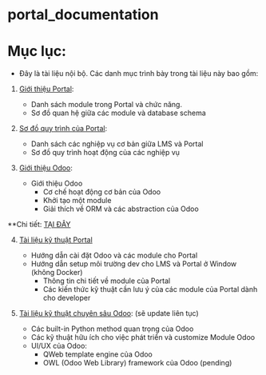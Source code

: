 # portal_documentation

# Mục lục:

- Đây là tài liệu nội bộ. Các danh mục trình bày trong tài liệu này bao gồm:
1. [Giới thiệu Portal](./odoo/1.Portal_documentation.md):
   
   - Danh sách module trong Portal và chức năng.
   - Sơ đồ quan hệ giữa các module và database schema

2. [Sơ đồ quy trình của Portal](./odoo/2.Business_flow_portal.md):
   
   - Danh sách các nghiệp vụ cơ bản giữa LMS và Portal
   - Sơ đồ quy trình hoạt động của các nghiệp vụ

3. [Giới thiệu Odoo](./odoo/3.Odoo_technical.md):
   
   - Giới thiệu Odoo
     - Cơ chế hoạt động cơ bản của Odoo
     - Khởi tạo một module
     - Giải thích về ORM và các abstraction của Odoo

**Chi tiết: [TẠI ĐÂY](./odoo/odoo_docs/TOC.md)

4. [Tài liệu kỹ thuật Portal](./odoo/4.Portal_techincal.md)
   
   - Hướng dẫn cài đặt Odoo và các module cho Portal
   - Hướng dẫn setup môi trường dev cho LMS và Portal ở Window (không Docker)
     - Thông tin chi tiết về module của Portal
     - Các kiến thức kỹ thuật cần lưu ý của các module của Portal dành cho developer

5. [Tài liệu kỹ thuật chuyên sâu Odoo](./odoo/5.advanced_odoo): (sẽ update liên tục)
   
   - Các built-in Python method quan trọng của Odoo
   - Các kỹ thuật hữu ích cho việc phát triển và customize Module Odoo
   - UI/UX của Odoo:
     - QWeb template engine của Odoo
     - OWL (Odoo Web Library) framework của Odoo (pending)
